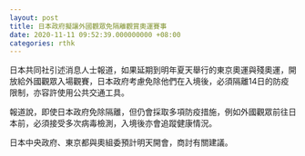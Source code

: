 ```yaml
---
layout: post
title: 日本政府擬讓外國觀眾免隔離觀賞奧運賽事
date: 2020-11-11 09:52:39.000000000 +08:00
categories: rthk
---
```


日本共同社引述消息人士報道，如果延期到明年夏天舉行的東京奧運與殘奧運，開放給外國觀眾入場觀賽，日本政府考慮免除他們在入境後，必須隔離14日的防疫限制，亦容許使用公共交通工具。

報道說，即使日本政府免除隔離，但仍會採取多項防疫措施，例如外國觀眾前往日本前，必須接受多次病毒檢測，入境後亦會追蹤健康情況。

日本中央政府、東京都與奧組委預計明天開會，商討有關建議。
